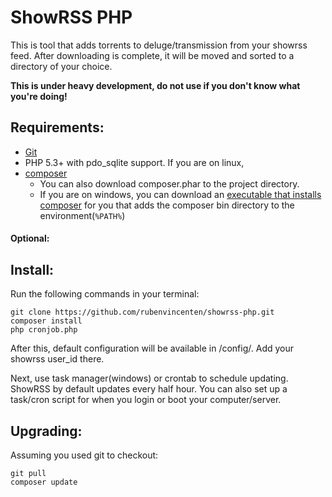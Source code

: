 ShowRSS PHP
===========
This is tool that adds torrents to deluge/transmission from your showrss feed. 
After downloading is complete, it will be moved and sorted to a directory of your choice.

**This is under heavy development, do not use if you don't know what you're doing!**

Requirements:
-------------

* [Git](http://git-scm.com/)
* PHP 5.3+ with pdo_sqlite support. If you are on linux, 
* [composer](http://getcomposer.org) 
    * You can also download composer.phar to the project directory.
    * If you are on windows, you can download an 
      [executable that installs composer](https://getcomposer.org/Composer-Setup.exe) 
      for you that adds the composer bin directory to the environment(`%PATH%`)
      
#### Optional:


Install:
--------

Run the following commands in your terminal:

```
git clone https://github.com/rubenvincenten/showrss-php.git
composer install
php cronjob.php
```

After this, default configuration will be available in /config/. Add your showrss user_id there.

Next, use task manager(windows) or crontab to schedule updating. ShowRSS by default updates every half hour. 
You can also set up a task/cron script for when you login or boot your computer/server.

Upgrading:
----------

Assuming you used git to checkout:

```
git pull
composer update
```
